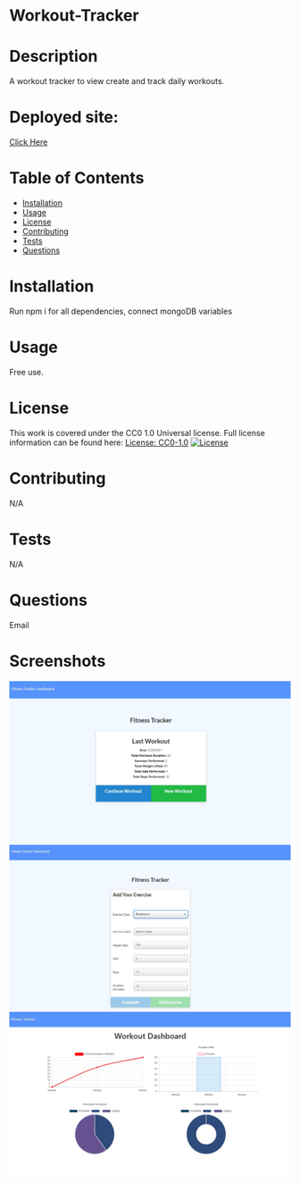 # Workout-Tracker

# Description
A workout tracker to view create and track daily workouts.

# Deployed site:
 [Click Here](https://fierce-oasis-20963.herokuapp.com/)
# Table of Contents
* [Installation](#installation)
* [Usage](#usage)
* [License](#license)
* [Contributing](#contributing)
* [Tests](#tests)
* [Questions](#questions)
# Installation
Run npm i for all dependencies, connect mongoDB variables
# Usage
Free use.
# License
This work is covered under the CC0 1.0 Universal license.
Full license information can be found here: [License: CC0-1.0](http://creativecommons.org/publicdomain/zero/1.0/)
[![License](https://img.shields.io/badge/License-Apache%202.0-blue.svg)](https://opensource.org/licenses/Apache-2.0)
# Contributing
N/A
# Tests
N/A
# Questions
Email
# Screenshots
![Last Workout Page](./Develop/assets/last-workout.jpg)
![Add Exercise Page](./Develop/assets/add-exercise.jpg)
![Dashboard Page](./Develop/assets/workout-dashboard.jpg)
